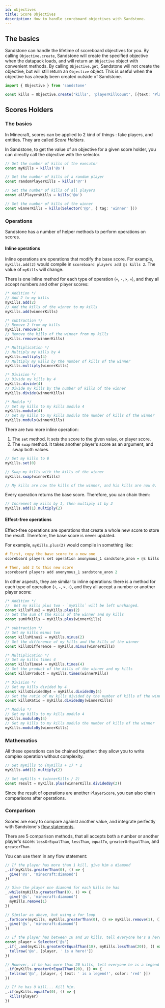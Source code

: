 ```yaml
---
id: objectives
title: Score Objectives
description: How to handle scoreboard objectives with Sandstone.
---
```


## The basics

Sandstone can handle the lifetime of scoreboard objectives for you. By calling `Objective.create`, Sandstone will create the specified objective when the datapack loads, and will return an `Objective` object with convenient methods. By calling `Objective.get`, Sandstone will not create the objective, but will still return an `Objective` object. This is useful when the objective has already been created outside of Sandstone.

```ts
import { Objective } from 'sandstone'

const kills = Objective.create('kills', 'playerKillCount', [{text: 'Player Kills'}])
```

## Scores Holders

### The basics

In Minecraft, scores can be applied to 2 kind of things : fake players, and entities. They are called *Score Holders*.

In Sandstone, to get the value of an objective for a given score holder, you can directly call the objective with the selector.

```ts
// Get the number of kills of the executor
const myKills = kills('@s')

// Get the number of kills of a random player
const randomPlayerKills = kills('@r')

// Get the number of kills of all players
const allPlayersKills = kills('@a')

// Get the number of kills of the winner
const winnerKills = kills(Selector('@p', { tag: 'winner' }))
```

### Operations

Sandstone has a number of helper methods to perform operations on scores.

#### Inline operations

Inline operations are operations that modify the base score. For example, `myKills.add(2)` would compile in `scoreboard players add @s kills 2`. The value of `myKills` will change.

There is one inline method for each type of operation (`+`, `-`, `×`, `÷`), and they all accept numbers and other player scores:
```ts
/* Addition */
// Add 2 to my kills
myKills.add(2)
// Add the kills of the winner to my kills
myKills.add(winnerKills)

/* subtraction */
// Remove 2 from my kills
myKills.remove(2)
// Remove the kills of the winner from my kills
myKills.remove(winnerKills)

/* Multiplication */
// Multiply my kills by 4
myKills.multiply(4)
// Multiply my kills by the number of kills of the winner
myKills.multiply(winnerKills)

/* Division */
// Divide my kills by 4
myKills.divide(4)
// Divide my kills by the number of kills of the winner
myKills.divide(winnerKills)

/* Modulo */
// Set my kills to my kills modulo 4
myKills.modulo(4)
// Set my kills to my kills modulo the number of kills of the winner
myKills.modulo(winnerKills)
```

There are two more inline operation:
1. The `set` method. It sets the score to the given value, or player score.
2. The `swap` method. It takes another player's score as an argument, and swap both values.
```ts
// Set my kills to 0
myKills.set(0)

// Swap my kills with the kills of the winner
myKills.swap(winnerKills)

// My kills are now the kills of the winner, and his kills are now 0.
```

Every operation returns the base score. Therefore, you can chain them:
```ts
// Increment my kills by 1, then multiply it by 2
myKills.add(1).multiply(2)
```

#### Effect-free operations
Effect-free operations are operations that create a whole new score to store the result. Therefore, the base score is never updated.

For example, `myKills.plus(2)` would compile in something like:
```haskell
# First, copy the base score to a new one
scoreboard players set operation anonymous_1 sandstone_anon = @s kills

# Then, add 2 to this new score
scoreboard players add anonymous_1 sandstone_anon 2
```

In other aspects, they are similar to inline operations: there is a method for each type of operation (`+`, `-`, `×`, `÷`), and they all accept a number or another player score:

```ts
/* Addition */
//  Get my kills plus two - `myKills` will be left unchanged.
const killsPlus2 = myKills.plus(2)
// Get the sum of the kills of the winner and my kills
const sumOfKills = myKills.plus(winnerKills)

/* subtraction */
// Get my kills minus two
const killsMinus2 = myKills.minus(2)
// Get the difference of my kills and the kills of the winner 
const killsDifference = myKills.minus(winnerKills)

/* Multiplication */
// Get my kills times 4
const killsTimes4 = myKills.times(4)
// Get the product of the kills of the winner and my kills
const killsProduct = myKills.times(winnerKills)

/* Division */
// Get my kills divided by 4
const killsDividedBy4 = myKills.dividedBy(4)
// Get the ratio of my kills divided by the number of kills of the winner
const killsRatio = myKills.dividedBy(winnerKills)

/* Modulo */
// Get my kills to my kills modulo 4
myKills.moduloBy(4)
// Get my kills to my kills modulo the number of kills of the winner
myKills.moduloBy(winnerKills)
```

### Mathematics

All these operations can be chained together: they allow you to write complex operation without complexity.

```ts
// Set myKills to (myKills + 1) * 2
myKills.add(1).multiply(2)

// Get myKills + (winnerKills / 2)
const result = myKills.plus(winnerKills.dividedBy(2))
```

Since the result of operations are another `PlayerScore`, you can also chain comparisons after operations.

### Comparison

Scores are easy to compare against another value, and integrate perfectly with Sandstone's [flow statements](/docs/features/flow/if).

There are 5 comparison methods, that all accepts both a number or another player's score: `lessOrEqualThan`, `lessThan`, `equalTo`, `greaterOrEqualThan`, and `greaterThan`.

You can use them in any flow statement:
```ts
// If the player has more than 1 kill, give him a diamond
_.if(myKills.greaterThan(0), () => {
  give('@s', 'minecraft:diamond')
})

// Give the player one diamond for each kills he has
_.while(myKills.greaterThan(0), () => {
  give('@s', 'minecraft:diamond')
  myKills.remove(1)
})

// Similar as above, but using a for loop
_.forScore(myKills, myKills.greaterThan(0), () => myKills.remove(1), () => {
  give('@s', 'minecraft:diamond')
})

// If the player has between 10 and 20 kills, tell everyone he's a hero
const player = Selector('@s')
_.if(_.and(myKills.greaterOrEqualThan(10), myKills.lessThan(20)), () => {
  tellraw('@a', [player, ' is a hero!'])
})

// However, if he has more than 20 kills, tell everyone he is a legend
_.if(myKills.greaterOrEqualThan(20), () => {
  tellraw('@a', [player, { text: ' is a legend!', color: 'red' }])
})

// If he has 0 kill... Kill him.
_.if(myKills.equalTo(0), () => {
  kills(player)
})
```
